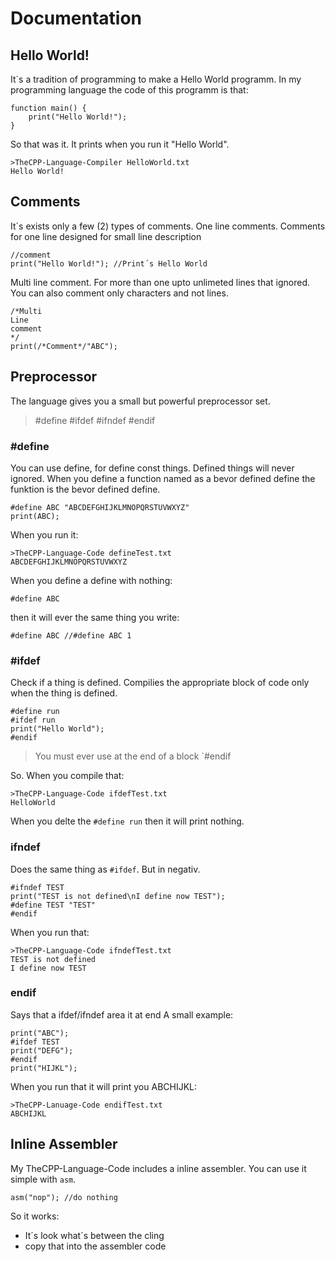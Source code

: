 # Documentation
## Hello World!
It´s a tradition of programming to make a Hello World programm. In my programming language the code of this programm is that:

    function main() {
	    print("Hello World!");
	}
So that was it.
It prints when you run it "Hello World".

    >TheCPP-Language-Compiler HelloWorld.txt
    Hello World!
   
## Comments
It´s exists only a few (2) types of comments.
One line comments. Comments for one line designed for small line description

    //comment
    print("Hello World!"); //Print´s Hello World
 Multi line comment. For more than one upto unlimeted lines that ignored. You can also comment only characters and not lines.
 

    /*Multi
    Line
    comment
    */
    print(/*Comment*/"ABC");

## Preprocessor
The language gives you a small but powerful preprocessor set.
>#define
> #ifdef
> #ifndef
> #endif

### #define
You can use define, for define const things. Defined things will never ignored. When you define a function named as a bevor defined define the funktion is the bevor defined define.

    #define ABC "ABCDEFGHIJKLMNOPQRSTUVWXYZ"
    print(ABC);
When you run it:

    >TheCPP-Language-Code defineTest.txt
    ABCDEFGHIJKLMNOPQRSTUVWXYZ
 When you define a define with nothing:
 

    #define ABC
then it will ever the same thing you write:

    #define ABC //#define ABC 1
### #ifdef
Check if a thing is defined. Compilies the appropriate block of code only when the thing is defined.

    #define run
    #ifdef run
    print("Hello World");
    #endif

> You must ever use at the end of a block `#endif

So. When you compile that:

    >TheCPP-Language-Code ifdefTest.txt
    HelloWorld
When you delte the `#define run` then it will print nothing.
### ifndef
Does the same thing as `#ifdef`. But in negativ.

    #ifndef TEST
    print("TEST is not defined\nI define now TEST");
	#define TEST "TEST"
	#endif
When you run that:

    >TheCPP-Language-Code ifndefTest.txt
    TEST is not defined
    I define now TEST

### endif
Says that a ifdef/ifndef area it at end
A small example:

    print("ABC");
    #ifdef TEST
    print("DEFG");
    #endif
    print("HIJKL");
  When you run that it will print you ABCHIJKL:
  

    >TheCPP-Lanuage-Code endifTest.txt
    ABCHIJKL

## Inline Assembler
My TheCPP-Language-Code includes a inline assembler.
You can use it simple with `asm`.

    asm("nop"); //do nothing
  So it works:
  

 - It´s look what´s between the cling
 - copy that into the assembler code
